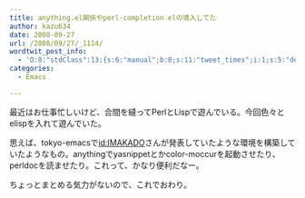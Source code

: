 ```yaml
---
title: anything.el関係やperl-completion.elの導入してた
author: kazu634
date: 2008-09-27
url: /2008/09/27/_1114/
wordtwit_post_info:
  - 'O:8:"stdClass":13:{s:6:"manual";b:0;s:11:"tweet_times";i:1;s:5:"delay";i:0;s:7:"enabled";i:1;s:10:"separation";s:2:"60";s:7:"version";s:3:"3.7";s:14:"tweet_template";b:0;s:6:"status";i:2;s:6:"result";a:0:{}s:13:"tweet_counter";i:2;s:13:"tweet_log_ids";a:1:{i:0;i:4303;}s:9:"hash_tags";a:0:{}s:8:"accounts";a:1:{i:0;s:7:"kazu634";}}'
categories:
  - Emacs

---
```

<div class="section">
<p>
    最近はお仕事忙しいけど、合間を縫ってPerlとLispで遊んでいる。今回色々とelispを入れて遊んでいた。
</p>
  
<p>
    思えば、tokyo-emacsで<a href="http://d.hatena.ne.jp/IMAKADO/" onclick="__gaTracker('send', 'event', 'outbound-article', 'http://d.hatena.ne.jp/IMAKADO/', 'id:IMAKADO');">id:IMAKADO</a>さんが発表していたような環境を構築していたようなもの。anythingでyasnippetとかcolor-moccurを起動させたり、perldocを読ませたり。これって、かなり便利だなー。
</p>
  
<p>
    ちょっとまとめる気力がないので、これでおわり。
</p>
</div>